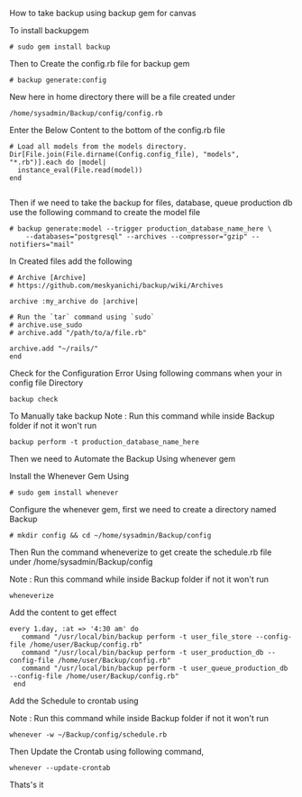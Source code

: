 How to take backup using backup gem for canvas

To install backupgem

```
# sudo gem install backup
```

Then to Create the config.rb file for backup gem

```
# backup generate:config

```

New here in home directory there will be a file created under 

```
/home/sysadmin/Backup/config/config.rb
```

Enter the Below Content to the bottom of the config.rb file

```
# Load all models from the models directory.
Dir[File.join(File.dirname(Config.config_file), "models", "*.rb")].each do |model|
  instance_eval(File.read(model))
end
       
```

Then if we need to take the backup for files, database, queue production db 
use the following command to create the model file

```
# backup generate:model --trigger production_database_name_here \
    --databases="postgresql" --archives --compressor="gzip" --notifiers="mail"
```

In Created files add the following 


```
# Archive [Archive]
# https://github.com/meskyanichi/backup/wiki/Archives

archive :my_archive do |archive|

# Run the `tar` command using `sudo`
# archive.use_sudo
# archive.add "/path/to/a/file.rb"

archive.add "~/rails/"
end
```

Check for the Configuration Error Using following commans when your in config file Directory

```
backup check
```

To Manually take backup
Note : Run this command while inside Backup folder if not it won't run

```
backup perform -t production_database_name_here
```

Then we need to Automate the Backup Using whenever gem

Install the Whenever Gem Using


```
# sudo gem install whenever
```

Configure the whenever gem,
first we need to create a directory named Backup


```
# mkdir config && cd ~/home/sysadmin/Backup/config
```

Then Run the command wheneverize to get create the schedule.rb file under /home/sysadmin/Backup/config

Note : Run this command while inside Backup folder if not it won't run

```
wheneverize
```

Add the content to get effect 

```
every 1.day, :at => '4:30 am' do
   command "/usr/local/bin/backup perform -t user_file_store --config-file /home/user/Backup/config.rb"
   command "/usr/local/bin/backup perform -t user_production_db --config-file /home/user/Backup/config.rb"
   command "/usr/local/bin/backup perform -t user_queue_production_db --config-file /home/user/Backup/config.rb"
 end
```

Add the Schedule to crontab using

Note : Run this command while inside Backup folder if not it won't run

```
whenever -w ~/Backup/config/schedule.rb
```


Then Update the Crontab using following command,

```
whenever --update-crontab

````

Thats's it